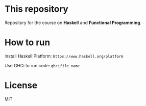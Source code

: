 # This repository
Repository for the course on **Haskell** and **Functional Programming**. 

# How to run

Install Haskell Platform:  ` https://www.haskell.org/platform `

Use GHCi to run code:  ` ghci `*`file_name `*

# License
MIT
